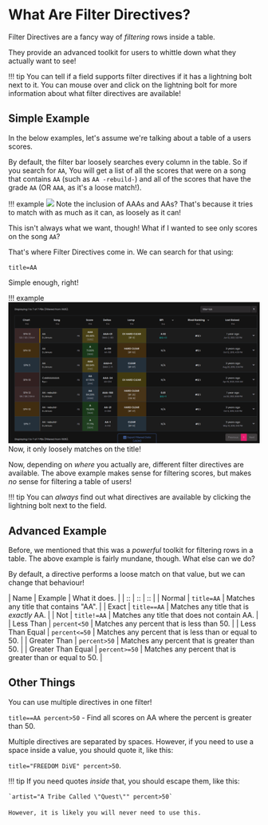 # What Are Filter Directives?

Filter Directives are a fancy way of *filtering* rows inside a table.

They provide an advanced toolkit for users to whittle down what they
actually want to see!

!!! tip
	You can tell if a field supports filter directives if it has a lightning
	bolt next to it. You can mouse over and click on the lightning bolt for
	more information about what filter directives are available!

## Simple Example

In the below examples, let's assume we're talking about a table of a users
scores.

By default, the filter bar loosely searches every column in the table. So if
you search for `AA`, You will get a list of all the scores that were on a song
that contains `AA` (such as `AA -rebuild-`) and all of the scores that have the grade
`AA` (OR `AAA`, as it's a loose match!).

!!! example
	![](../images/basic-search.png)
	Note the inclusion of AAAs and AAs? That's because it tries to match with as much as it can, as loosely as it can!

This isn't always what we want, though! What if I wanted to see only scores
on the song `AA`?

That's where Filter Directives come in. We can search for that using:

```
title=AA
```

Simple enough, right!

!!! example
	![](../images/title-search.png)
	Now, it only loosely matches on the title!

Now, depending on *where* you actually are, different filter directives are
available. The above example makes sense for filtering scores, but makes *no*
sense for filtering a table of users!

!!! tip
	You can *always* find out what directives are available by clicking the
	lightning bolt next to the field.

## Advanced Example

Before, we mentioned that this was a *powerful* toolkit for filtering rows
in a table. The above example is fairly mundane, though. What else can we do?

By default, a directive performs a loose match on that value, but we can
change that behaviour!

| Name | Example | What it does. |
| :: | :: | :: |
| Normal | `title=AA` | Matches any title that contains "AA". |
| Exact | `title==AA` | Matches any title that is *exactly* AA. |
| Not | `title!=AA` | Matches any title that does not contain AA. |
| Less Than | `percent<50` | Matches any percent that is less than 50. |
| Less Than Equal | `percent<=50` | Matches any percent that is less than or equal to 50. |
| Greater Than | `percent>50` | Matches any percent that is greater than 50. |
| Greater Than Equal | `percent>=50` | Matches any percent that is greater than or equal to 50. |
<!-- | Regex | `title:~^[a-z]*$` | Matches any title that matches the regex `^[a-z]*$` | -->
<!-- 
	Undocumented the regex stuff as, although its supported, it's completely pointless
	to ever document for end users. Honestly just an easter egg at this point.
!!! note
	Regex Mode refers to [Regular Expressions](https://en.wikipedia.org/wiki/Regular_expression).

	If you aren't familiar, don't worry! This specific mode is barely useful
	and for nerds. -->

## Other Things

You can use multiple directives in one filter!

`title==AA percent>50` - Find all scores on AA where the percent is greater than 50.

Multiple directives are separated by spaces. However, if you need to use a
space inside a value, you should quote it, like this:

`title="FREEDOM DiVE" percent>50`.

!!! tip
	If you need quotes *inside* that, you should escape them, like this:

	`artist="A Tribe Called \"Quest\"" percent>50`

	However, it is likely you will never need to use this.

